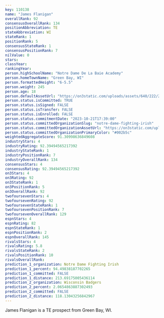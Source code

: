 ```yaml
---
key: 110138
name: "James Flanigan"
overallRank: 92
consensusOverallRank: 134
positionAbbreviation: TE
stateAbbreviation: WI
stateRank: 1
positionRank: 5
consensusStateRank: 1
consensusPositionRank: 7
nilValue: 0
stars: 
classYear: 
rankingYear: 
person.highSchoolName: "Notre Dame De La Baie Academy"
person.homeTownName: "Green Bay, WI"
person.formattedHeight: "6-5.5"
person.weight: 245
person.age: 18
person.defaultAssetUrl: "https://on3static.com/uploads/assets/640/222/222640.jpeg"
person.status.isCommitted: TRUE
person.status.isSigned: FALSE
person.status.isTransfer: FALSE
person.status.isEnrolled: FALSE
person.status.commitmentDate: "2023-10-21T17:39:00"
person.status.committedOrganizationSlug: "notre-dame-fighting-irish"
person.status.committedOrganizationAssetUrl: "https://on3static.com/uploads/assets/123/150/150123.svg"
person.status.committedOrganizationPrimaryColor: "#002b5c"
weightedAggregateScore: 91.30998636849608
industryStars: 4
industryRating: 92.39494565217392
industryStateRank: 1
industryPositionRank: 7
industryOverallRank: 134
consensusStars: 4
consensusRating: 92.39494565217392
on3Stars: 4
on3Rating: 92
on3StateRank: 1
on3PositionRank: 5
on3OverallRank: 92
twofoursevenStars: 4
twofoursevenRating: 92
twofoursevenStateRank: 1
twofoursevenPositionRank: 7
twofoursevenOverallRank: 129
espnStars: 4
espnRating: 82
espnStateRank: 1
espnPositionRank: 2
espnOverallRank: 145
rivalsStars: 4
rivalsRating: 5.8
rivalsStateRank: 2
rivalsPositionRank: 10
rivalsOverallRank: 
prediction_1_organization: Notre Dame Fighting Irish
prediction_1_percent: 94.49838187702265
prediction_1_committed: FALSE
prediction_1_distance: 213.69175005436114
prediction_2_organization: Wisconsin Badgers
prediction_2_percent: 2.0654863887302493
prediction_2_committed: FALSE
prediction_2_distance: 118.13043256842967
---
```

James Flanigan is a TE prospect from Green Bay, WI.